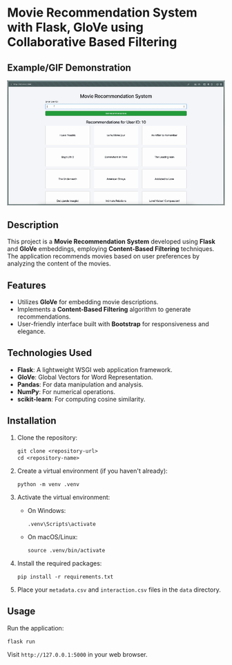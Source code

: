 # Movie Recommendation System with Flask, GloVe using Collaborative Based Filtering


## Example/GIF Demonstration
![Demo GIF](images/Demo.gif)

## Description
This project is a **Movie Recommendation System** developed using **Flask** and **GloVe** embeddings, employing **Content-Based Filtering** techniques. The application recommends movies based on user preferences by analyzing the content of the movies.

## Features
- Utilizes **GloVe** for embedding movie descriptions.
- Implements a **Content-Based Filtering** algorithm to generate recommendations.
- User-friendly interface built with **Bootstrap** for responsiveness and elegance.

## Technologies Used
- **Flask**: A lightweight WSGI web application framework.
- **GloVe**: Global Vectors for Word Representation.
- **Pandas**: For data manipulation and analysis.
- **NumPy**: For numerical operations.
- **scikit-learn**: For computing cosine similarity.

## Installation

1. Clone the repository:
   ```
   git clone <repository-url>
   cd <repository-name>
   ```

2. Create a virtual environment (if you haven't already):
   ```
   python -m venv .venv
   ```

3. Activate the virtual environment:
   - On Windows:
     ```
     .venv\Scripts\activate
     ```
   - On macOS/Linux:
     ```
     source .venv/bin/activate
     ```

4. Install the required packages:
   ```
   pip install -r requirements.txt
   ```

5. Place your `metadata.csv` and `interaction.csv` files in the `data` directory.

## Usage
Run the application:
```
flask run
```
Visit `http://127.0.0.1:5000` in your web browser.
